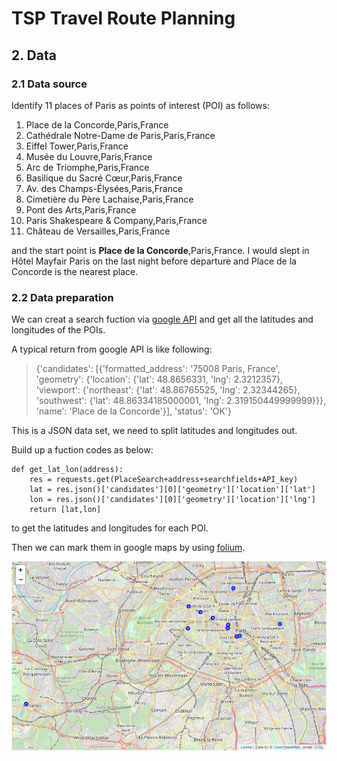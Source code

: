 # TSP Travel Route Planning
## 2. Data ##
### 2.1 Data source
Identify 11 places of Paris as points of interest (POI) as follows:

1. Place de la Concorde,Paris,France
1. Cathédrale Notre-Dame de Paris,Paris,France
1. Eiffel Tower,Paris,France
1. Musée du Louvre,Paris,France
1. Arc de Triomphe,Paris,France
1. Basilique du Sacré Cœur,Paris,France
1. Av. des Champs-Élysées,Paris,France
1. Cimetière du Père Lachaise,Paris,France
1. Pont des Arts,Paris,France
1. Paris Shakespeare & Company,Paris,France
1. Château de Versailles,Paris,France

and the start point is **Place de la Concorde**,Paris,France. I would slept in Hôtel Mayfair Paris on the last night before departure and Place de la Concorde is the nearest place.

### 2.2 Data preparation

We can creat a search fuction via [google API](https://developers.google.com/maps/documentation/distance-matrix/start#get-a-key) and get all the latitudes and longitudes of the POIs.

A typical return from google API is like following:


> {'candidates': [{'formatted_address': '75008 Paris, France',
   'geometry': {'location': {'lat': 48.8656331, 'lng': 2.3212357},
    'viewport': {'northeast': {'lat': 48.86765525, 'lng': 2.32344265},
     'southwest': {'lat': 48.86334185000001, 'lng': 2.319150449999999}}},
   'name': 'Place de la Concorde'}],
 'status': 'OK'}
 
This is a JSON data set, we need to split latitudes and longitudes out.

Build up a fuction codes as below:

    def get_lat_lon(address):
	    res = requests.get(PlaceSearch+address+searchfields+API_key)
	    lat = res.json()['candidates'][0]['geometry']['location']['lat']
	    lon = res.json()['candidates'][0]['geometry']['location']['lng']
	    return [lat,lon]
to get the latitudes and longitudes for each POI.

Then we can mark them in google maps by using [folium](https://pypi.org/project/folium/).

![](https://github.com/rongrongsang/IBM-Data-Science/blob/master/Paris_POI.PNG)








